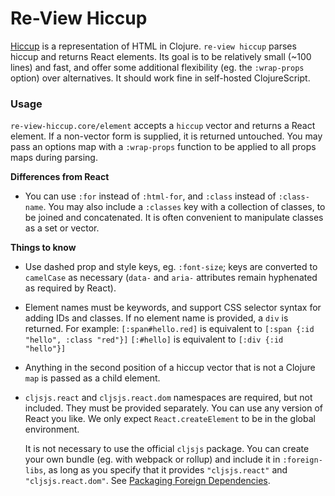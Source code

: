 # Re-View Hiccup

[Hiccup](https://github.com/weavejester/hiccup) is a representation of HTML in Clojure. `re-view hiccup` parses hiccup and returns React elements. Its goal is to be relatively small (~100 lines) and fast, and offer some additional flexibility (eg. the `:wrap-props` option) over alternatives. It should work fine in self-hosted ClojureScript.

### Usage

`re-view-hiccup.core/element` accepts a `hiccup` vector and returns a React element. If a non-vector form is supplied, it is returned untouched. You may pass an options map with a `:wrap-props` function to be applied to all props maps during parsing. 

**Differences from React**

- You can use `:for` instead of `:html-for`, and `:class` instead of `:class-name`. You may also include a `:classes` key with a collection of classes, to be joined and concatenated. It is often convenient to manipulate classes as a set or vector.

**Things to know**

- Use dashed prop and style keys, eg. `:font-size`; keys are converted to `camelCase` as necessary (`data-` and `aria-` attributes remain hyphenated as required by React).
- Element names must be keywords, and support CSS selector syntax for adding IDs and classes. If no element name is provided, a `div` is returned. For example:
    `[:span#hello.red]` is equivalent to `[:span {:id "hello", :class "red"}]`
    `[:#hello]` is equivalent to `[:div {:id "hello"}]` 
- Anything in the second position of a hiccup vector that is not a Clojure `map` is passed as a child element.   
- `cljsjs.react` and `cljsjs.react.dom` namespaces are required, but not included. They must be provided separately. You can use any version of React you like. We only expect `React.createElement` to be in the global environment.
  
  It is not necessary to use the official `cljsjs` package. You can create your own bundle (eg. with webpack or rollup) and include it in `:foreign-libs`, as long as you specify that it provides `"cljsjs.react"` and `"cljsjs.react.dom"`. See [Packaging Foreign Dependencies](https://clojurescript.org/reference/packaging-foreign-deps).
